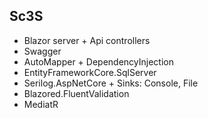 ## Sc3S
* Blazor server + Api controllers
* Swagger
* AutoMapper + DependencyInjection
* EntityFrameworkCore.SqlServer
* Serilog.AspNetCore + Sinks: Console, File
* Blazored.FluentValidation
* MediatR
